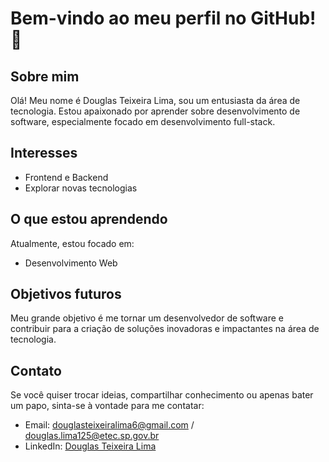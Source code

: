 # Bem-vindo ao meu perfil no GitHub! 👋

## Sobre mim
Olá! Meu nome é Douglas Teixeira Lima, sou um entusiasta da área de tecnologia. Estou apaixonado por aprender sobre desenvolvimento de software, especialmente focado em desenvolvimento full-stack.

## Interesses
- Frontend e Backend
- Explorar novas tecnologias

## O que estou aprendendo
Atualmente, estou focado em:
- Desenvolvimento Web

## Objetivos futuros
Meu grande objetivo é me tornar um desenvolvedor de software e contribuir para a criação de soluções inovadoras e impactantes na área de tecnologia.

## Contato
Se você quiser trocar ideias, compartilhar conhecimento ou apenas bater um papo, sinta-se à vontade para me contatar:
- Email: [douglasteixeiralima6@gmail.com](mailto:seuemail@email.com) / [douglas.lima125@etec.sp.gov.br](mailto:seuemail@email.com)  
- LinkedIn: [Douglas Teixeira Lima](https://www.linkedin.com/in/douglastlima/)


